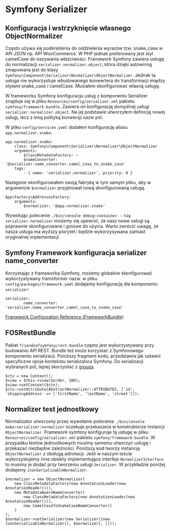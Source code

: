 # Symfony Serializer

## Konfiguracja i wstrzyknięcie własnego ObjectNormalizer

Często używa się podkreślenia do oddzielenia wyrazów tzw. snake_case w API JSON np. API WooCommerce. W PHP jednak preferowany jest styl camelCase do nazywania właściwości. Framework Symfony zawiera usługę do normalizacji `serializer.normalizer.object`, która dzięki autowiring zmapowana jest do klasy `Symfony\Component\Serializer\Normalizer\ObjectNormalizer`. Jednak ta usługa nie wykorzystuje wbudowanego konwertera do transformacji między stylami snake_case i camelCase. Musiałem skonfigurować własną usługę.

W frameworku Symfony konfiguracja usług z komponentu Serializer znajduje się w pliku `Resources/config/serializer.xml` pakietu `symfony/framework-bundle`. Zawiera on konfigurację domyślnej usługi `serializer.normalizer.object`. Na jej podstawie utworzyłem definicję nowej usługi, lecz z inną polityką konwersji nazw pól.

W pliku `config/services.yaml` dodałem konfigurację aliasu `app.normalizer.snake`:

```
app.normalizer.snake:
    class: Symfony\Component\Serializer\Normalizer\ObjectNormalizer
    arguments:
        $classMetadataFactory: ~
        $nameConverter: '@serializer.name_converter.camel_case_to_snake_case'
    tags:
        - { name: 'serializer.normalizer', priority: 0 }
```

Następnie skonfigurowałem swoją fabrykę w tym samym pliku, aby w argumencie `$normalizer` przyjmował nową skonfigurowaną usługę.

```
App\Factory\AddressesFactory:
    arguments:
        $normalizer: '@app.normalizer.snake'
```

Wywołując polecenie `./bin/console debug:container --tag serializer.normalizer` możemy się upewnić, że nasz nowe usługi są poprawnie skonfigurowane i gotowe do użycia. Warto zwrócić uwagę, że nasza usługa ma wyższy piorytet i będzie wykorzysywana zamiast oryginalnej implementacji.

## Symfony Framework konfiguracja serializer name_converter

Korzystając z frameworka Symfony, możemy globalnie skonfigurować wykorzystywany tramsformer nazw. w pliku `config/packages/framework.yaml` dodajemy konfigurację dla komponentu `serializer`:

```
serializer:
        name_converter: 'serializer.name_converter.camel_case_to_snake_case'
```

[Framework Configuration Reference (FrameworkBundle)](https://symfony.com/doc/current/reference/configuration/framework.html#serializer)

## FOSRestBundle

Pakiet `friendsofsymfony/rest-bundle`  często jest wykorzystywany przy budowaniu API REST. Bundle też może korzystać z Symfonowego komponentu serializacji. Poniższy fragment kodu, przedstawia jak ustawić specyficzne opcje kontekstu serializatora Symfony. Do serializacji wybranych pól, lepiej skorzystać z [groups](https://symfony.com/doc/current/components/serializer.html#attributes-groups).

```
$ctx = new Context();
$view = $this->view($order, 200);
$view->setContext($ctx);
$ctx->setAttribute(AbstractNormalizer::ATTRIBUTES, ['id', 'shippingAddress' => ['firstName', 'lastName', 'street']]);
```

## Normalizer test jednostkowy

Normalizator utworzony przez wywołanie polecenia `./bin/console make:serializer:normalizer` oczekuje przekazania w konstruktorze instancji `ObjectNormalizer`.
Framework symfony konfiguruje tą usługę w pliku `Resources/config/serializer.xml` pakietu `symfony/framework-bundle`. W przypadku testów jednostkowych musimy samemu utworzyć usługę i przekazać niezbędne zależności.
Poniższy kod tworzy instancję `ObjectNormalizer` z obsługą adnotacji. Jeśli w naszym teście wykorzystujemy inne obiekty implementujące interfejs `NormalizerInterface` to musimy je dodać przy tworzeniu usługi `Serializer`. W przykładzie poniżej dodajemy `JsonSerializableNormalizer`.

```
$normalizer = new ObjectNormalizer(
    new ClassMetadataFactory(new AnnotationLoader(new AnnotationReader())),
    new MetadataAwareNameConverter(
        new ClassMetadataFactory(new AnnotationLoader(new AnnotationReader())),
        new CamelCaseToSnakeCaseNameConverter()
    )
);
$normalizer->setSerializer(new Serializer([new JsonSerializableNormalizer(), $normalizer], []));
```
